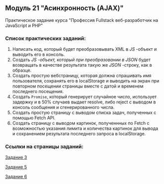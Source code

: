 ## Модуль 21 "Асинхронность (AJAX)"

Практическое задание курса "Профессия Fullstack веб-разработчик на JavaScript и PHP"

### Список практических заданий:

1. Написать код, который будет преобразовывать XML в *JS* -объект и выводить его в консоль.
2. Создать **JS* -объект, который при преобразовании в JSON* будет возвращать в качестве результата такую же *JSON* -строку, как в образце.
3. Создать простую вебстраницу, которая должна спрашивать имя пользователя, сохранять его в localStorage  и выводить на экран при повторном посещении страницы вместе с датой и временем последнего посещения.
4. Создать  `Promise`, который генерирует случайное число, использует задержку и в 50% случаев выдает resolve, либо reject с выводом в консоль сообщения и сгенерированного числа.
5. Создать простую страницу с выводом списка задач, полученных с помощью Fetch API.
6. Создать страницу с выводом картинок, полученнных по Fetch с возможностью указания лимита и количества картинок для вывода и сохранением результата последнего запроса в localStorage.

### Ссылки на страницы заданий:


[Задание 3](https://unecspectedusername.github.io/module_21/task3/index.html)

[Задание 5](https://unecspectedusername.github.io/module_21/task5/index.html)

[Задание 6](https://unecspectedusername.github.io/module_21/task6/index.html)
